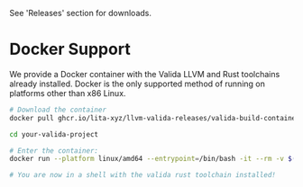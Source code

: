 See 'Releases' section for downloads.

# Docker Support

We provide a Docker container with the Valida LLVM and Rust toolchains already installed.
Docker is the only supported method of running on platforms other than x86 Linux.

```bash
# Download the container
docker pull ghcr.io/lita-xyz/llvm-valida-releases/valida-build-container:v0.5.0-alpha

cd your-valida-project

# Enter the container:
docker run --platform linux/amd64 --entrypoint=/bin/bash -it --rm -v $(realpath .):/src ghcr.io/lita-xyz/llvm-valida-releases/valida-build-container:v0.5.0-alpha

# You are now in a shell with the valida rust toolchain installed!
```